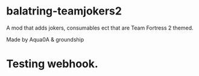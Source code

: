 # balatring-teamjokers2

A mod that adds jokers, consumables ect that are Team Fortress 2 themed.

Made by Aqua0A & groundship

# Testing webhook.
